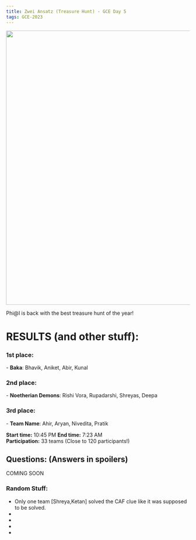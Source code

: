 ```yaml
---
title: Zwei Ansatz (Treasure Hunt) - GCE Day 5
tags: GCE-2023
---
```

<p align="center">
<img src="/posters/GCE_Day_5.png" height=750>
</p>

Phi@I is back with the best treasure hunt of the year!
<!--more-->

<p align="center">
<h1> RESULTS (and other stuff): </h1>
</p>

<h3>1st place:</h3> - <strong>Baka</strong>: Bhavik, Aniket, Abir, Kunal <br>
<h3>2nd place:</h3> - <strong>Noetherian Demons</strong>: Rishi Vora, Rupadarshi, Shreyas, Deepa <br>
<h3>3rd place:</h3> - <strong>Team Name</strong>: Ahir, Aryan, Nivedita, Pratik <br>

<strong>Start time:</strong> 10:45 PM
<strong>End time:</strong> 7:23 AM <br>
<strong>Participation:</strong> 33 teams (Close to 120 participants!)

<h2>Questions: (Answers in spoilers)</h2> 
COMING SOON

<h3> Random Stuff: </h3>

- Only one team [Shreya,Ketan] solved the CAF clue like it was supposed to be solved.
- [](https://github.com/PhiclubIISERM/phiclubiiserm.github.io/blob/master/assets/images/Screenshot%202023-10-06%20191256.png)
- [](https://github.com/PhiclubIISERM/phiclubiiserm.github.io/blob/master/assets/images/Screenshot%202023-10-06%20192233.png)
- [](https://github.com/PhiclubIISERM/phiclubiiserm.github.io/blob/master/assets/images/Screenshot%202023-10-06%20192817.png)
- [](https://github.com/PhiclubIISERM/phiclubiiserm.github.io/blob/master/assets/images/Screenshot%202023-10-06%20193301.png)
